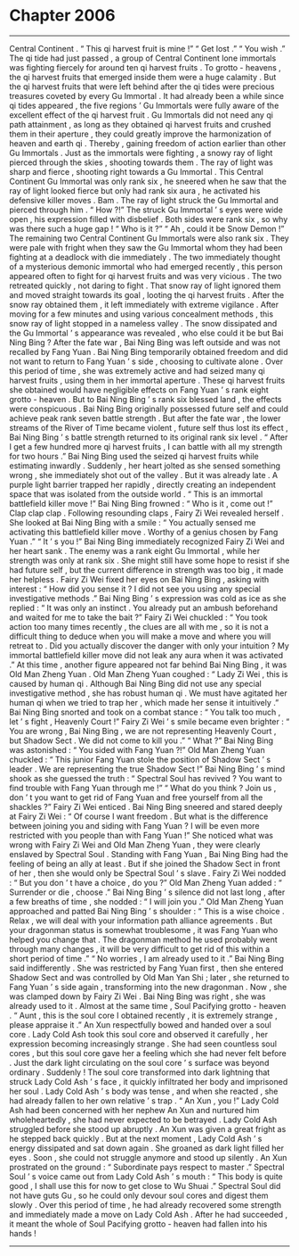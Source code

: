 
# Chapter 2006


---

Central Continent .
“ This qi harvest fruit is mine !”
“ Get lost .”
“ You wish .”
The qi tide had just passed , a group of Central Continent lone immortals was fighting fiercely for around ten qi harvest fruits .
To grotto - heavens , the qi harvest fruits that emerged inside them were a huge calamity . But the qi harvest fruits that were left behind after the qi tides were precious treasures coveted by every Gu Immortal .
It had already been a while since qi tides appeared , the five regions ’ Gu Immortals were fully aware of the excellent effect of the qi harvest fruit .
Gu Immortals did not need any qi path attainment , as long as they obtained qi harvest fruits and crushed them in their aperture , they could greatly improve the harmonization of heaven and earth qi . Thereby , gaining freedom of action earlier than other Gu Immortals .
Just as the immortals were fighting , a snowy ray of light pierced through the skies , shooting towards them .
The ray of light was sharp and fierce , shooting right towards a Gu Immortal .
This Central Continent Gu Immortal was only rank six , he sneered when he saw that the ray of light looked fierce but only had rank six aura , he activated his defensive killer moves .
Bam .
The ray of light struck the Gu Immortal and pierced through him .
“ How ?!” The struck Gu Immortal ’ s eyes were wide open , his expression filled with disbelief .
Both sides were rank six , so why was there such a huge gap !
“ Who is it ?”
“ Ah , could it be Snow Demon !”
The remaining two Central Continent Gu Immortals were also rank six . They were pale with fright when they saw the Gu Immortal whom they had been fighting at a deadlock with die immediately .
The two immediately thought of a mysterious demonic immortal who had emerged recently , this person appeared often to fight for qi harvest fruits and was very vicious .
The two retreated quickly , not daring to fight .
That snow ray of light ignored them and moved straight towards its goal , looting the qi harvest fruits .
After the snow ray obtained them , it left immediately with extreme vigilance .
After moving for a few minutes and using various concealment methods , this snow ray of light stopped in a nameless valley .
The snow dissipated and the Gu Immortal ’ s appearance was revealed , who else could it be but Bai Ning Bing ?
After the fate war , Bai Ning Bing was left outside and was not recalled by Fang Yuan .
Bai Ning Bing temporarily obtained freedom and did not want to return to Fang Yuan ’ s side , choosing to cultivate alone . Over this period of time , she was extremely active and had seized many qi harvest fruits , using them in her immortal aperture .
These qi harvest fruits she obtained would have negligible effects on Fang Yuan ’ s rank eight grotto - heaven . But to Bai Ning Bing ’ s rank six blessed land , the effects were conspicuous .
Bai Ning Bing originally possessed future self and could achieve peak rank seven battle strength . But after the fate war , the lower streams of the River of Time became violent , future self thus lost its effect , Bai Ning Bing ’ s battle strength returned to its original rank six level .
“ After I get a few hundred more qi harvest fruits , I can battle with all my strength for two hours .” Bai Ning Bing used the seized qi harvest fruits while estimating inwardly .
Suddenly , her heart jolted as she sensed something wrong , she immediately shot out of the valley .
But it was already late .
A purple light barrier trapped her rapidly , directly creating an independent space that was isolated from the outside world .
“ This is an immortal battlefield killer move !” Bai Ning Bing frowned : “ Who is it , come out !”
Clap clap clap .
Following resounding claps , Fairy Zi Wei revealed herself .
She looked at Bai Ning Bing with a smile : “ You actually sensed me activating this battlefield killer move . Worthy of a genius chosen by Fang Yuan .”
“ It ’ s you !” Bai Ning Bing immediately recognized Fairy Zi Wei and her heart sank .
The enemy was a rank eight Gu Immortal , while her strength was only at rank six . She might still have some hope to resist if she had future self , but the current difference in strength was too big , it made her helpless .
Fairy Zi Wei fixed her eyes on Bai Ning Bing , asking with interest : “ How did you sense it ? I did not see you using any special investigative methods .”
Bai Ning Bing ’ s expression was cold as ice as she replied : “ It was only an instinct . You already put an ambush beforehand and waited for me to take the bait ?”
Fairy Zi Wei chuckled : “ You took action too many times recently , the clues are all with me , so it is not a difficult thing to deduce when you will make a move and where you will retreat to . Did you actually discover the danger with only your intuition ? My immortal battlefield killer move did not leak any aura when it was activated .”
At this time , another figure appeared not far behind Bai Ning Bing , it was Old Man Zheng Yuan .
Old Man Zheng Yuan coughed : “ Lady Zi Wei , this is caused by human qi . Although Bai Ning Bing did not use any special investigative method , she has robust human qi . We must have agitated her human qi when we tried to trap her , which made her sense it intuitively .”
Bai Ning Bing snorted and took on a combat stance : “ You talk too much , let ’ s fight , Heavenly Court !”
Fairy Zi Wei ’ s smile became even brighter : “ You are wrong , Bai Ning Bing , we are not representing Heavenly Court , but Shadow Sect . We did not come to kill you .”
“ What ?” Bai Ning Bing was astonished : “ You sided with Fang Yuan ?!”
Old Man Zheng Yuan chuckled : “ This junior Fang Yuan stole the position of Shadow Sect ’ s leader . We are representing the true Shadow Sect !”
Bai Ning Bing ’ s mind shook as she guessed the truth : “ Spectral Soul has revived ? You want to find trouble with Fang Yuan through me !”
“ What do you think ? Join us , don ’ t you want to get rid of Fang Yuan and free yourself from all the shackles ?” Fairy Zi Wei enticed .
Bai Ning Bing sneered and stared deeply at Fairy Zi Wei : “ Of course I want freedom . But what is the difference between joining you and siding with Fang Yuan ? I will be even more restricted with you people than with Fang Yuan !”
She noticed what was wrong with Fairy Zi Wei and Old Man Zheng Yuan , they were clearly enslaved by Spectral Soul .
Standing with Fang Yuan , Bai Ning Bing had the feeling of being an ally at least . But if she joined the Shadow Sect in front of her , then she would only be Spectral Soul ’ s slave .
Fairy Zi Wei nodded : “ But you don ’ t have a choice , do you ?”
Old Man Zheng Yuan added : “ Surrender or die , choose .”
Bai Ning Bing ’ s silence did not last long , after a few breaths of time , she nodded : “ I will join you .”
Old Man Zheng Yuan approached and patted Bai Ning Bing ’ s shoulder : “ This is a wise choice . Relax , we will deal with your information path alliance agreements . But your dragonman status is somewhat troublesome , it was Fang Yuan who helped you change that . The dragonman method he used probably went through many changes , it will be very difficult to get rid of this within a short period of time .”
“ No worries , I am already used to it .” Bai Ning Bing said indifferently .
She was restricted by Fang Yuan first , then she entered Shadow Sect and was controlled by Old Man Yan Shi ; later , she returned to Fang Yuan ’ s side again , transforming into the new dragonman . Now , she was clamped down by Fairy Zi Wei .
Bai Ning Bing was right , she was already used to it .
Almost at the same time , Soul Pacifying grotto - heaven .
“ Aunt , this is the soul core I obtained recently , it is extremely strange , please appraise it .” An Xun respectfully bowed and handed over a soul core .
Lady Cold Ash took this soul core and observed it carefully , her expression becoming increasingly strange .
She had seen countless soul cores , but this soul core gave her a feeling which she had never felt before . Just the dark light circulating on the soul core ’ s surface was beyond ordinary .
Suddenly !
The soul core transformed into dark lightning that struck Lady Cold Ash ’ s face , it quickly infiltrated her body and imprisoned her soul .
Lady Cold Ash ’ s body was tense , and when she reacted , she had already fallen to her own relative ’ s trap .
“ An Xun , you !” Lady Cold Ash had been concerned with her nephew An Xun and nurtured him wholeheartedly , she had never expected to be betrayed .
Lady Cold Ash struggled before she stood up abruptly .
An Xun was given a great fright as he stepped back quickly .
But at the next moment , Lady Cold Ash ’ s energy dissipated and sat down again .
She groaned as dark light filled her eyes .
Soon , she could not struggle anymore and stood up silently .
An Xun prostrated on the ground : “ Subordinate pays respect to master .”
Spectral Soul ’ s voice came out from Lady Cold Ash ’ s mouth : “ This body is quite good , I shall use this for now to get close to Wu Shuai .”
Spectral Soul did not have guts Gu , so he could only devour soul cores and digest them slowly .
Over this period of time , he had already recovered some strength and immediately made a move on Lady Cold Ash .
After he had succeeded , it meant the whole of Soul Pacifying grotto - heaven had fallen into his hands !

---

